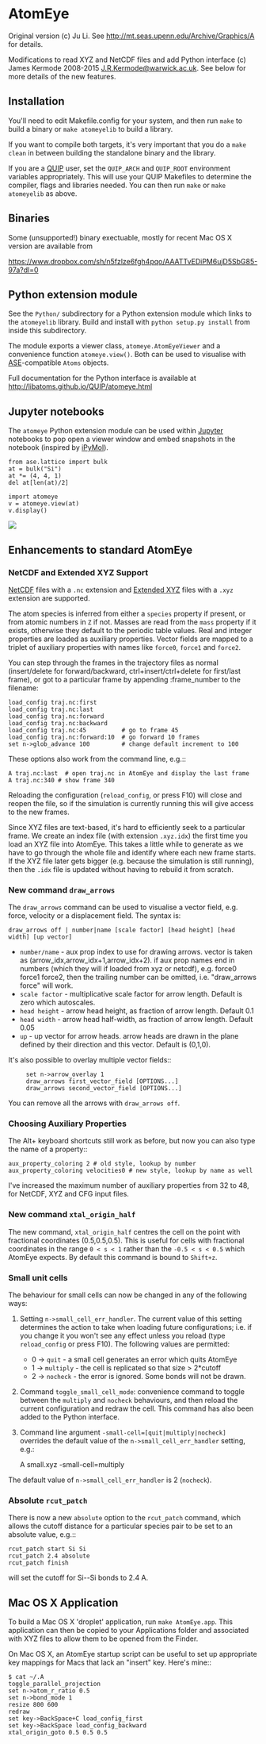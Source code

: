 # AtomEye 

Original version (c) Ju Li. 
See <http://mt.seas.upenn.edu/Archive/Graphics/A> for details.

Modifications to read XYZ and NetCDF files and add Python interface
(c) James Kermode 2008-2015 <J.R.Kermode@warwick.ac.uk>. See below for more details of the new features.

## Installation

You'll need to edit Makefile.config for your system, and then run
`make` to build a binary or `make atomeyelib` to build a library.

If you want to compile both targets, it's very important that you do a
`make clean` in between building the standalone binary and the library.

If you are a [QUIP](https://github.com/libAtoms/QUIP) user, set the `QUIP_ARCH` and `QUIP_ROOT` environment variables appropriately. This will use your QUIP Makefiles to determine the
compiler, flags and libraries needed. You can then run `make` or 
`make atomeyelib` as above.

## Binaries

Some (unsupported!) binary exectuable, mostly for recent Mac OS X version
are available from 

<https://www.dropbox.com/sh/n5fzlze6fgh4pqo/AAATTvEDiPM6ujD5SbG85-97a?dl=0>

## Python extension module

See the `Python/` subdirectory for a Python extension module which
links to the `atomeyelib` library. Build and install with `python setup.py install` from inside this subdirectory.

The module exports a viewer class, `atomeye.AtomEyeViewer` and a convenience 
function `atomeye.view()`. Both can be used to visualise with 
[ASE](https://wiki.fysik.dtu.dk/ase/)-compatible `Atoms` objects.

Full documentation for the Python interface is
available at <http://libatoms.github.io/QUIP/atomeye.html>

## Jupyter notebooks

The `atomeye` Python extension module can be used within 
[Jupyter](https://jupyter.org/) notebooks to pop open a viewer window and embed snapshots in the notebook (inspired by [iPyMol](https://github.com/cxhernandez/ipymol)).

    from ase.lattice import bulk
    at = bulk("Si")
    at *= (4, 4, 1)
    del at[len(at)/2]

    import atomeye
    v = atomeye.view(at)
    v.display()

![](./Python/example-notebook_2_0.png)

## Enhancements to standard AtomEye

### NetCDF and Extended XYZ Support

[NetCDF](http://jrkermode.co.uk/quippy/io.html#netcdf) files with a `.nc` extension and [Extended XYZ](http://jrkermode.co.uk/quippy/io.html#extendedxyz) files with a `.xyz` extension are supported.

The atom species is inferred from either a `species` property if present, or from atomic numbers in `Z` if not. Masses are read from the `mass` property if it exists, otherwise they default to the periodic table values. Real and integer properties are loaded as auxiliary properties. Vector fields are mapped to a triplet of auxiliary properties with names like `force0`, `force1` and `force2`.

You can step through the frames in the trajectory files as normal (insert/delete for forward/backward, ctrl+insert/ctrl+delete for first/last frame), or got to a particular frame by appending :frame_number to the filename:

    load_config traj.nc:first
    load_config traj.nc:last
    load_config traj.nc:forward
    load_config traj.nc:backward
    load_config traj.nc:45          # go to frame 45
    load_config traj.nc:forward:10  # go forward 10 frames
    set n->glob_advance 100         # change default increment to 100

These options also work from the command line, e.g.::

    A traj.nc:last  # open traj.nc in AtomEye and display the last frame
    A traj.nc:340 # show frame 340

Reloading the configuration (`reload_config`, or press F10) will close and reopen the file, so if the simulation is currently running this will give access to the new frames.

Since XYZ files are text-based, it's hard to efficiently seek to a particular frame. We create an index file (with extension `.xyz.idx`) the first time you load an XYZ file into AtomEye. This takes a little while to generate as we have to go through the whole file and identify where each new frame starts. If the XYZ file later gets bigger (e.g. because the simulation is still running), then the `.idx` file is updated without having to rebuild it from scratch.

### New command ``draw_arrows``

The ``draw_arrows`` command can be used to visualise a vector field, e.g. force, velocity or a displacement field. The syntax is:

    draw_arrows off | number|name [scale factor] [head height] [head width] [up vector]

- `number/name` - aux prop index to use for drawing arrows. vector is taken as (arrow_idx,arrow_idx+1,arrow_idx+2). if aux prop names end in numbers (which they will if     loaded from xyz or netcdf), e.g. force0 force1 force2, then the trailing number can be omitted, i.e. "draw_arrows force" will work.
- `scale factor` - multiplicative scale factor for arrow length. Default is zero which autoscales.
- `head height` - arrow head height, as fraction of arrow length. Default 0.1
- `head width` - arrow head half-width, as fraction of arrow length. Default 0.05
- `up` - up vector for arrow heads. arrow heads are drawn in the plane defined by their direction and this vector. Default is (0,1,0).

It's also possible to overlay multiple vector fields::

         set n->arrow_overlay 1
         draw_arrows first_vector_field [OPTIONS...]
         draw_arrows second_vector_field [OPTIONS...]

You can remove all the arrows with `draw_arrows off`.

### Choosing Auxiliary Properties

The Alt+ keyboard shortcuts still work as before, but now you can also type the name of a property::

    aux_property_coloring 2 # old style, lookup by number
    aux_property_coloring velocities0 # new style, lookup by name as well

I've increased the maximum number of auxiliary properties from 32 to 48, for NetCDF, XYZ and CFG input files.

### New command `xtal_origin_half`

The new command, `xtal_origin_half` centres the cell on the point with fractional coordinates (0.5,0.5,0.5). This is useful for cells with fractional coordinates in the range `0 < s < 1` rather than the `-0.5 < s < 0.5` which AtomEye expects. By default this command is bound to `Shift+z`.

### Small unit cells

The behaviour for small cells can now be changed in any of the following ways:

1. Setting `n->small_cell_err_handler`. The current value of this setting determines the action to take when loading future configurations; i.e. if you change it you won't see any effect unless you reload (type `reload_config` or press F10). The following values are permitted:

    * 0 -> `quit` - a small cell generates an error which quits AtomEye
    * 1 -> `multiply` - the cell is replicated so that size > 2*cutoff
    * 2 -> `nocheck` - the error is ignored. Some bonds will not be drawn.

2. Command `toggle_small_cell_mode`: convenience command to toggle between the `multiply` and `nocheck` behaviours, and then reload the current configuration and redraw the cell. This command has also been added to the Python interface.

3. Command line argument `-small-cell=[quit|multiply|nocheck]` overrides the default value of the `n->small_cell_err_handler` setting, e.g.:

    A small.xyz -small-cell=multiply

The default value of `n->small_cell_err_handler` is 2 (`nocheck`).

### Absolute ``rcut_patch``

There is now a new `absolute` option to the `rcut_patch` command, which allows the cutoff distance for a particular species pair to be set to an absolute value, e.g.::

    rcut_patch start Si Si
    rcut_patch 2.4 absolute
    rcut_patch finish

will set the cutoff for Si--Si bonds to 2.4 A.

## Mac OS X Application

To build a Mac OS X 'droplet' application, run `make AtomEye.app`. This application can then be copied to your Applications folder and associated with XYZ files to allow them to be opened from the Finder.

On Mac OS X, an AtomEye startup script can be useful to set up appropriate key mappings for Macs that lack an "insert" key. Here's mine::

    $ cat ~/.A
    toggle_parallel_projection
    set n->atom_r_ratio 0.5
    set n->bond_mode 1
    resize 800 600
    redraw
    set key->BackSpace+C load_config_first
    set key->BackSpace load_config_backward
    xtal_origin_goto 0.5 0.5 0.5

